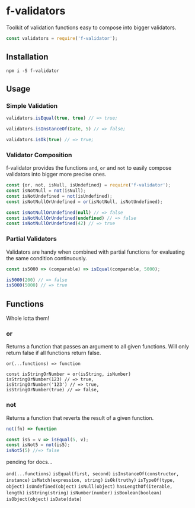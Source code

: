 # f-validators

Toolkit of validation functions easy to compose into bigger validators.

```js
const validators = require('f-validator');
```
## Installation
```
npm i -S f-validator
```

## Usage

### Simple Validation
```js
validators.isEqual(true, true) // => true;
```

```js
validators.isInstanceOf(Date, 5) // => false;
```

```js
validators.isOk(true) // => true;
```

### Validator Composition

f-validator provides the functions `and`, `or` and `not` to easily compose validators into bigger more precise ones.

```js
const {or, not, isNull, isUndefined} = require('f-validator');
const isNotNull = not(isNull);
const isNotUndefined = not(isUndefined);
const isNotNullOrUndefined = or(isNotNull, isNotUndefined);

const isNotNullOrUndefined(null) // => false
const isNotNullOrUndefined(undefined) // => false
const isNotNullOrUndefined(42) // => true
```

### Partial Validators

Validators are handy when combined with partial functions for evaluating the same condition continuously.

```js
const is5000 => (comparable) => isEqual(comparable, 5000);

is5000(200) // => false
is5000(5000) // => true
```

## Functions

Whole lotta them!

### or
Returns a function that passes an argument to all given functions. Will only return
false if all functions return false.
```
or(...functions) => function

const isStringOrNumber = or(isString, isNumber)
isStringOrNumber(123) // => true,
isStringOrNumber('123') // => true,
isStringOrNumber(true) // => false,
```

### not
Returns a function that reverts the result of a given function.
```js
not(fn) => function

const is5 = v => isEqual(5, v);
const isNot5 = not(is5);
isNot5(5) //=> false
```


pending for docs...

`and(...functions)`
`isEqual(first, second)`
`isInstanceOf(constructor, instance)`
`isMatch(expression, string)`
`isOk(truthy)`
`isTypeOf(type, object)`
`isUndefined(object)`
`isNull(object)`
`hasLengthOf(iterable, length)`
`isString(string)`
`isNumber(number)`
`isBoolean(boolean)`
`isObject(object)`
`isDate(date)`
